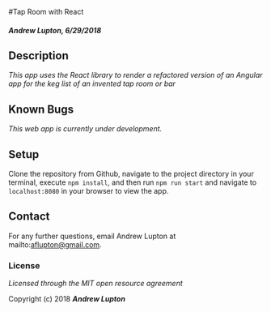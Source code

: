 #Tap Room with React
#### _Andrew Lupton, 6/29/2018_

## Description

_This app uses the React library to render a refactored version of an Angular app for the keg list of an invented tap room or bar_


## Known Bugs
_This web app is currently under development._

## Setup

Clone the repository from Github, navigate to the project directory in your terminal, execute `npm install`, and then run `npm run start` and navigate to `localhost:8080` in your browser to view the app.

## Contact

For any further questions, email Andrew Lupton at mailto:aflupton@gmail.com.

### License

*Licensed through the MIT open resource agreement*

Copyright (c) 2018 **_Andrew Lupton_**
